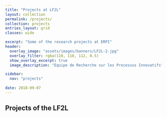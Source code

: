 ```yaml
---
title: "Projects at LF2L"
layout: collection
permalink: /projects/
collection: projects
entries_layout: grid
classes: wide

excerpt: "Some of the research projects at ERPI"
header:
  overlay_image: "assets/images/banners/LF2L-2.jpg" 
  overlay_filter: rgba(110, 110, 112, 0.5)
  show_overlay_excerpt: true 
  image_description: "Equipe de Recherche sur les Processus Innovatifs"

sidebar:
  nav: "projects"
  
date: 2018-09-07
---
```


## Projects of the LF2L 



